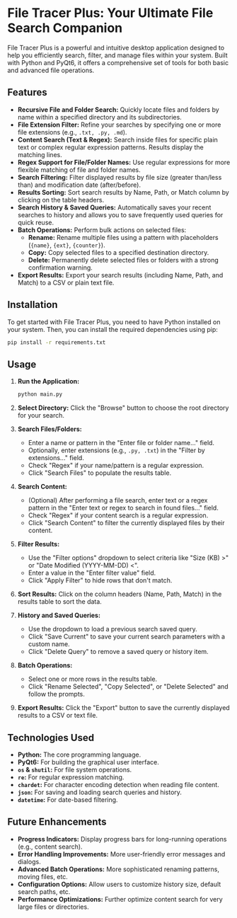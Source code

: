 # File Tracer Plus: Your Ultimate File Search Companion

File Tracer Plus is a powerful and intuitive desktop application designed to help you efficiently search, filter, and manage files within your system. Built with Python and PyQt6, it offers a comprehensive set of tools for both basic and advanced file operations.

## Features

*   **Recursive File and Folder Search:** Quickly locate files and folders by name within a specified directory and its subdirectories.
*   **File Extension Filter:** Refine your searches by specifying one or more file extensions (e.g., `.txt, .py, .md`).
*   **Content Search (Text & Regex):** Search inside files for specific plain text or complex regular expression patterns. Results display the matching lines.
*   **Regex Support for File/Folder Names:** Use regular expressions for more flexible matching of file and folder names.
*   **Search Filtering:** Filter displayed results by file size (greater than/less than) and modification date (after/before).
*   **Results Sorting:** Sort search results by Name, Path, or Match column by clicking on the table headers.
*   **Search History & Saved Queries:** Automatically saves your recent searches to history and allows you to save frequently used queries for quick reuse.
*   **Batch Operations:** Perform bulk actions on selected files:
    *   **Rename:** Rename multiple files using a pattern with placeholders (`{name}`, `{ext}`, `{counter}`).
    *   **Copy:** Copy selected files to a specified destination directory.
    *   **Delete:** Permanently delete selected files or folders with a strong confirmation warning.
*   **Export Results:** Export your search results (including Name, Path, and Match) to a CSV or plain text file.

## Installation

To get started with File Tracer Plus, you need to have Python installed on your system. Then, you can install the required dependencies using pip:

```bash
pip install -r requirements.txt
```

## Usage

1.  **Run the Application:**
    ```bash
    python main.py
    ```

2.  **Select Directory:** Click the "Browse" button to choose the root directory for your search.

3.  **Search Files/Folders:**
    *   Enter a name or pattern in the "Enter file or folder name..." field.
    *   Optionally, enter extensions (e.g., `.py, .txt`) in the "Filter by extensions..." field.
    *   Check "Regex" if your name/pattern is a regular expression.
    *   Click "Search Files" to populate the results table.

4.  **Search Content:**
    *   (Optional) After performing a file search, enter text or a regex pattern in the "Enter text or regex to search in found files..." field.
    *   Check "Regex" if your content search is a regular expression.
    *   Click "Search Content" to filter the currently displayed files by their content.

5.  **Filter Results:**
    *   Use the "Filter options" dropdown to select criteria like "Size (KB) >" or "Date Modified (YYYY-MM-DD) <".
    *   Enter a value in the "Enter filter value" field.
    *   Click "Apply Filter" to hide rows that don't match.

6.  **Sort Results:** Click on the column headers (Name, Path, Match) in the results table to sort the data.

7.  **History and Saved Queries:**
    *   Use the dropdown to load a previous search saved query.
    *   Click "Save Current" to save your current search parameters with a custom name.
    *   Click "Delete Query" to remove a saved query or history item.

8.  **Batch Operations:**
    *   Select one or more rows in the results table.
    *   Click "Rename Selected", "Copy Selected", or "Delete Selected" and follow the prompts.

9.  **Export Results:** Click the "Export" button to save the currently displayed results to a CSV or text file.

## Technologies Used

*   **Python:** The core programming language.
*   **PyQt6:** For building the graphical user interface.
*   **`os` & `shutil`:** For file system operations.
*   **`re`:** For regular expression matching.
*   **`chardet`:** For character encoding detection when reading file content.
*   **`json`:** For saving and loading search queries and history.
*   **`datetime`:** For date-based filtering.

## Future Enhancements

*   **Progress Indicators:** Display progress bars for long-running operations (e.g., content search).
*   **Error Handling Improvements:** More user-friendly error messages and dialogs.
*   **Advanced Batch Operations:** More sophisticated renaming patterns, moving files, etc.
*   **Configuration Options:** Allow users to customize history size, default search paths, etc.
*   **Performance Optimizations:** Further optimize content search for very large files or directories.
